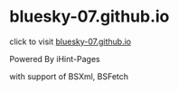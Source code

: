 # bluesky-07.github.io

click to visit [bluesky-07.github.io](bluesky-07.github.io)

Powered By iHint-Pages

with support of BSXml, BSFetch